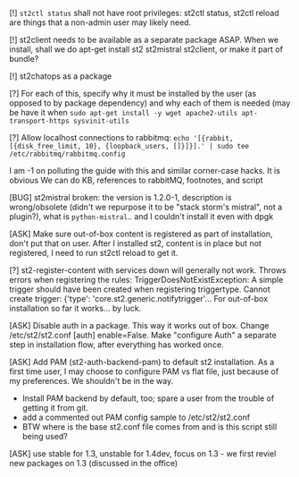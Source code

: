 [!] `st2ctl status` shall not have root privileges: st2ctl status, st2ctl reload are things that a non-admin user may likely need.

[!] st2client needs to be available as a separate package ASAP. When we install, shall we do apt-get install st2 st2mistral st2client, or make it part of bundle?

[!] st2chatops as a package

[?]  For each of this, specify why it must be installed by the user (as opposed to by package dependency) and why each of them is needed (may be have it when 
```sudo apt-get install -y wget apache2-utils apt-transport-https sysvinit-utils```

[?] Allow localhost connections to rabbitmq:
`echo '[{rabbit, [{disk_free_limit, 10}, {loopback_users, []}]}].' | sudo tee /etc/rabbitmq/rabbitmq.config`

I am -1 on polluting the guide with this and similar corner-case hacks. It is obvious We can do KB, references to rabbitMQ, footnotes, and script

[BUG] st2mistral broken: the version is 1.2.0-1, description is wrong/obsolete (didn't we repurpose it to be  "stack storm's mistral", not a plugin?), what is `python-mistral`.. and I couldn't install it even with dpgk

[ASK] Make sure out-of-box content is registered as part of installation, don't put that on user. After I installed st2, content is in place but not registered, I need to run st2ctl reload to get it. 

[?] st2-register-content with services down will generally not work. Throws errors when registering the rules: TriggerDoesNotExistException: A simple trigger should have been created when registering triggertype. Cannot create trigger: {'type': 'core.st2.generic.notifytrigger'... For out-of-box installation so far it works... by luck.

[ASK] Disable auth in a package. This way it works out of box. Change /etc/st2/st2.conf [auth] enable=False. Make "configure Auth" a separate step in installation flow, after everything has worked once. 

[ASK] Add PAM (st2-auth-backend-pam) to default st2 installation. As a first time user, I may choose to configure PAM vs flat file, just because of my preferences. We shouldn't be in the way.
   * Install PAM backend by default, too; spare a user from the trouble of getting it from git.  
   * add a commented out PAM config sample to /etc/st2/st2.conf
   * BTW where is the base st2.conf file comes from and is this script still being used? 
   
[ASK] use stable for 1.3, unstable for 1.4dev, focus on 1.3 - we first reviel new packages on 1.3 (discussed in the office)
